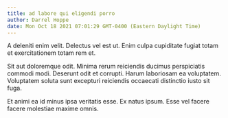 ```yaml
---
title: ad labore qui eligendi porro
author: Darrel Hoppe
date: Mon Oct 18 2021 07:01:29 GMT-0400 (Eastern Daylight Time)
---
```

A deleniti enim velit. Delectus vel est ut. Enim culpa cupiditate fugiat totam et exercitationem totam rem et.

 Sit aut doloremque odit. Minima rerum reiciendis ducimus perspiciatis commodi modi. Deserunt odit et corrupti. Harum laboriosam ea voluptatem. Voluptatem soluta sunt excepturi reiciendis occaecati distinctio iusto sit fuga.

 Et animi ea id minus ipsa veritatis esse. Ex natus ipsum. Esse vel facere facere molestiae maxime omnis.